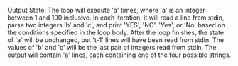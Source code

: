 Output State: The loop will execute 'a' times, where 'a' is an integer between 1 and 100 inclusive. In each iteration, it will read a line from stdin, parse two integers 'b' and 'c', and print 'YES', 'NO', 'Yes', or 'No' based on the conditions specified in the loop body. After the loop finishes, the state of 'a' will be unchanged, but 't-1' lines will have been read from stdin. The values of 'b' and 'c' will be the last pair of integers read from stdin. The output will contain 'a' lines, each containing one of the four possible strings.